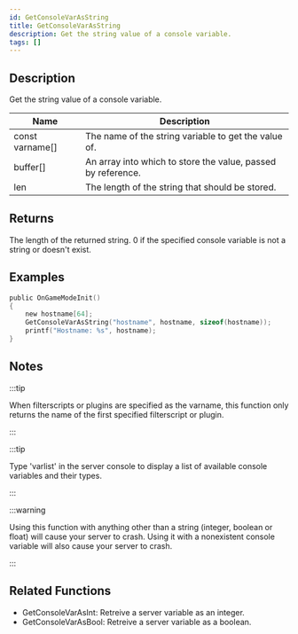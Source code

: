 ```yaml
---
id: GetConsoleVarAsString
title: GetConsoleVarAsString
description: Get the string value of a console variable.
tags: []
---
```


<TagLinks />

## Description

Get the string value of a console variable.

| Name            | Description                                                  |
| --------------- | ------------------------------------------------------------ |
| const varname[] | The name of the string variable to get the value of.         |
| buffer[]        | An array into which to store the value, passed by reference. |
| len             | The length of the string that should be stored.              |

## Returns

The length of the returned string. 0 if the specified console variable is not a string or doesn't exist.

## Examples

```c
public OnGameModeInit()
{
    new hostname[64];
    GetConsoleVarAsString("hostname", hostname, sizeof(hostname));
    printf("Hostname: %s", hostname);
}
```

## Notes

:::tip

When filterscripts or plugins are specified as the varname, this function only returns the name of the first specified filterscript or plugin.

:::

:::tip

Type 'varlist' in the server console to display a list of available console variables and their types.

:::

:::warning

Using this function with anything other than a string (integer, boolean or float) will cause your server to crash. Using it with a nonexistent console variable will also cause your server to crash.

:::

## Related Functions

- GetConsoleVarAsInt: Retreive a server variable as an integer.
- GetConsoleVarAsBool: Retreive a server variable as a boolean.
